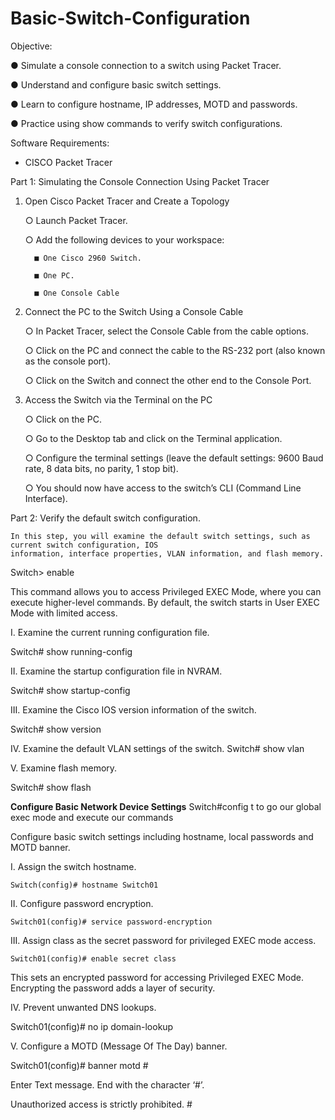 # Basic-Switch-Configuration

Objective:

● Simulate a console connection to a switch using Packet Tracer.

● Understand and configure basic switch settings.

● Learn to configure hostname, IP addresses, MOTD and passwords.

● Practice using show commands to verify switch configurations.

Software Requirements:

  - CISCO Packet Tracer

Part 1: Simulating the Console Connection Using Packet Tracer

 1. Open Cisco Packet Tracer and Create a Topology
   
     ○ Launch Packet Tracer.

     ○ Add the following devices to your workspace:

          ■ One Cisco 2960 Switch.

          ■ One PC.

          ■ One Console Cable

  2. Connect the PC to the Switch Using a Console Cable
     
     ○ In Packet Tracer, select the Console Cable from the cable options.

     ○ Click on the PC and connect the cable to the RS-232 port (also known as the console
port).

     ○ Click on the Switch and connect the other end to the Console Port.

  5. Access the Switch via the Terminal on the PC
     
     ○ Click on the PC.
     
     ○ Go to the Desktop tab and click on the Terminal application.
     
     ○ Configure the terminal settings (leave the default settings: 9600 Baud rate, 8 data bits, no
parity, 1 stop bit).

     ○ You should now have access to the switch’s CLI (Command Line Interface).

Part 2: Verify the default switch configuration.

    In this step, you will examine the default switch settings, such as current switch configuration, IOS
    information, interface properties, VLAN information, and flash memory.
    
Switch> enable

  This command allows you to access Privileged EXEC Mode, where you can execute higher-level
commands. By default, the switch starts in User EXEC Mode with limited access.

I. Examine the current running configuration file.

   Switch# show running-config

II. Examine the startup configuration file in NVRAM.

   Switch# show startup-config

III. Examine the Cisco IOS version information of the switch.

  Switch# show version
  
IV. Examine the default VLAN settings of the switch.
  Switch# show vlan
  
V. Examine flash memory.

  Switch# show flash

  **Configure Basic Network Device Settings**
   Switch#config t
to go our global exec mode and execute our commands

Configure basic switch settings including hostname, local passwords and MOTD banner.

I. Assign the switch hostname.

    Switch(config)# hostname Switch01
II. Configure password encryption.

    Switch01(config)# service password-encryption

III. Assign class as the secret password for privileged EXEC mode access.

    Switch01(config)# enable secret class
    
This sets an encrypted password for accessing Privileged EXEC Mode. Encrypting the password
adds a layer of security.

IV. Prevent unwanted DNS lookups.

   Switch01(config)# no ip domain-lookup

   
V. Configure a MOTD (Message Of The Day) banner.

   Switch01(config)# banner motd #

Enter Text message. End with the character ‘#’.

Unauthorized access is strictly prohibited. #
